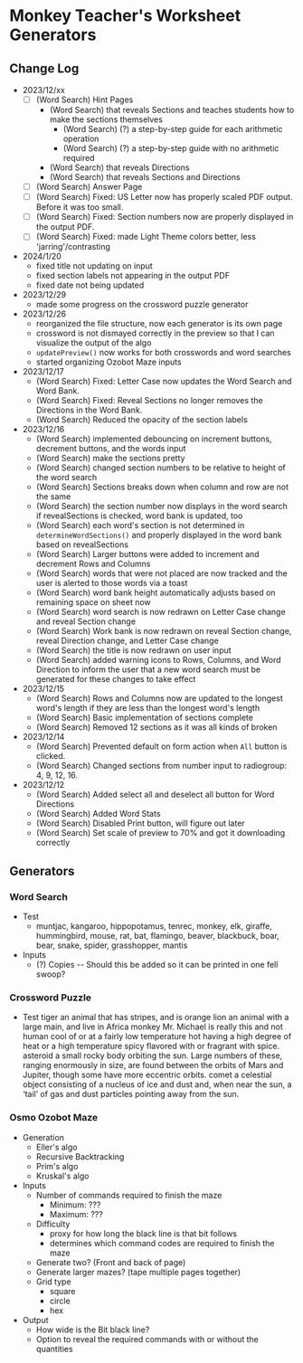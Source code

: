 # Monkey Teacher's Worksheet Generators

## Change Log
- 2023/12/xx
    - [ ] (Word Search) Hint Pages
        - (Word Search) that reveals Sections and teaches students how to make the sections themselves
            - (Word Search) (?) a step-by-step guide for each arithmetic operation
            - (Word Search) (?) a step-by-step guide with no arithmetic required
        - (Word Search) that reveals Directions
        - (Word Search) that reveals Sections and Directions
    - [ ] (Word Search) Answer Page
    - [ ] (Word Search) Fixed: US Letter now has properly scaled PDF output. Before it was too small.
    - [ ] (Word Search) Fixed: Section numbers now are properly displayed in the output PDF.
    - [ ] (Word Search) Fixed: made Light Theme colors better, less 'jarring'/contrasting
- 2024/1/20
    - fixed title not updating on input
    - fixed section labels not appearing in the output PDF
    - fixed date not being updated
- 2023/12/29
    - made some progress on the crossword puzzle generator
- 2023/12/26
    - reorganized the file structure, now each generator is its own page
    - crossword is not dismayed correctly in the preview so that I can visualize the output of the algo
    - `updatePreview()` now works for both crosswords and word searches
    - started organizing Ozobot Maze inputs
- 2023/12/17
    - (Word Search) Fixed: Letter Case now updates the Word Search and Word Bank.
    - (Word Search) Fixed: Reveal Sections no longer removes the Directions in the Word Bank.
    - (Word Search) Reduced the opacity of the section labels
- 2023/12/16
    - (Word Search) implemented debouncing on increment buttons, decrement buttons, and the words input
    - (Word Search) make the sections pretty
    - (Word Search) changed section numbers to be relative to height of the word search
    - (Word Search) Sections breaks down when column and row are not the same
    - (Word Search) the section number now displays in the word search if revealSections is checked, word bank is updated, too
    - (Word Search) each word's section is not determined in `determineWordSections()` and properly displayed in the word bank based on revealSections
    - (Word Search) Larger buttons were added to increment and decrement Rows and Columns
    - (Word Search) words that were not placed are now tracked and the user is alerted to those words via a toast
    - (Word Search) word bank height automatically adjusts based on remaining space on sheet now
    - (Word Search) word search is now redrawn on Letter Case change and reveal Section change
    - (Word Search) Work bank is now redrawn on reveal Section change, reveal Direction change, and Letter Case change
    - (Word Search) the title is now redrawn on user input
    - (Word Search) added warning icons to Rows, Columns, and Word Direction to inform the user that a new word search must be generated for these changes to take effect
- 2023/12/15
    - (Word Search) Rows and Columns now are updated to the longest word's length if they are less than the longest word's length
    - (Word Search) Basic implementation of sections complete
    - (Word Search) Removed 12 sections as it was all kinds of broken
- 2023/12/14
    - (Word Search) Prevented default on form action when `All` button is clicked.
    - (Word Search) Changed sections from number input to radiogroup: 4, 9, 12, 16. 
- 2023/12/12
    - (Word Search) Added select all and deselect all button for Word Directions
    - (Word Search) Added Word Stats
    - (Word Search) Disabled Print button, will figure out later
    - (Word Search) Set scale of preview to 70% and got it downloading correctly

## Generators

### Word Search
- Test
    - muntjac, kangaroo, hippopotamus, tenrec, monkey, elk, giraffe, hummingbird, mouse, rat, bat, flamingo, beaver, blackbuck, boar, bear, snake, spider, grasshopper, mantis
- Inputs
    - (?) Copies -- Should this be added so it can be printed in one fell swoop?

### Crossword Puzzle
- Test
tiger an animal that has stripes, and is orange
lion an animal with a large main, and live in Africa
monkey Mr. Michael is really this and not human
cool of or at a fairly low temperature
hot having a high degree of heat or a high temperature
spicy flavored with or fragrant with spice.
asteroid a small rocky body orbiting the sun. Large numbers of these, ranging enormously in size, are found between the orbits of Mars and Jupiter, though some have more eccentric orbits.
comet a celestial object consisting of a nucleus of ice and dust and, when near the sun, a ‘tail’ of gas and dust particles pointing away from the sun.

### Osmo Ozobot Maze
- Generation
    - Eller's algo
    - Recursive Backtracking
    - Prim's algo
    - Kruskal's algo
- Inputs
    - Number of commands required to finish the maze
        - Minimum: ???
        - Maximum: ???
    - Difficulty 
        - proxy for how long the black line is that bit follows
        - determines which command codes are required to finish the maze
    - Generate two? (Front and back of page)
    - Generate larger mazes? (tape multiple pages together)
    - Grid type
        - square
        - circle
        - hex
- Output
    - How wide is the Bit black line?
    - Option to reveal the required commands with or without the quantities
